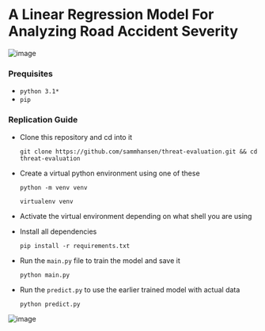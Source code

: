 # A Linear Regression Model For Analyzing Road Accident Severity 

![image](https://github.com/user-attachments/assets/53c2ebdc-fd14-4381-83f0-103b5e99d729)



### Prequisites
  
   - `python 3.1*`
   - `pip`

 ### Replication Guide
  
- Clone this repository and cd into it

      git clone https://github.com/sammhansen/threat-evaluation.git && cd threat-evaluation

- Create a virtual python environment using one of these
  ```
  python -m venv venv
  ```
  ```
  virtualenv venv
  ```

- Activate the virtual environment depending on what shell you are using

- Install all dependencies

      pip install -r requirements.txt
  
- Run the `main.py` file to train the model and save it

      python main.py
  
- Run the `predict.py` to use the earlier trained model with actual data

      python predict.py 

![image](https://github.com/user-attachments/assets/c15c6a85-aa5e-4a4f-a7f5-10282a0b7326)






  
       
 
 
 
